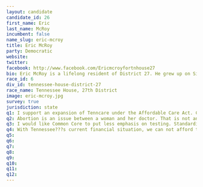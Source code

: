 ```yaml
---
layout: candidate
candidate_id: 26
first_name: Eric
last_name: McRoy
incumbent: false
name_slug: eric-mcroy
title: Eric McRoy
party: Democratic
website: 
twitter: 
facebook: http://www.facebook.com/Ericmcroyfortnhouse27
bio: Eric McRoy is a lifelong resident of District 27. He grew up on Signal Mountain and attended public schools until he graduated from Red Bank High School in 1998. Upon graduation Eric enlisted in the United States Navy and was later honorably discharged. After returning to civilian life he worked in the healthcare field for 15 years until he obtained a degree in Computer Science. Eric currently works as an IT professional and uses his free time to support multiple nonprofits.
race_id: 6
div_id: tennessee-house-district-27
race_name: Tennessee House, 27th District
image: eric-mcroy.jpg
survey: true
jurisdiction: state
q1: I support an expansion of Tenncare under the Affordable Care Act. Currently, thousands of  Tennesseans are uninsured and hospitals across the state are in jeopardy of collapsing.
q2: Abortion is an issue between a woman and her doctor. That is not an area the government should be intruding.
q3: I would like Common Core to put less emphasis on testing. Standardized testing is an important indicator of learning but it is not everything. Common Core needs to put the power back in the teacher???s hands while keeping standards as an indicator of academic progress.
q4: With Tennessee???s current financial situation, we can not afford to repeal the Hall income tax. No one likes taxes and I understand that. However, before discussions begin on repealing the tax, we must find where the reduced revenue or spending cuts will take place.
q5: 
q6: 
q7: 
q8: 
q9: 
q10: 
q11: 
q12: 
---
```

